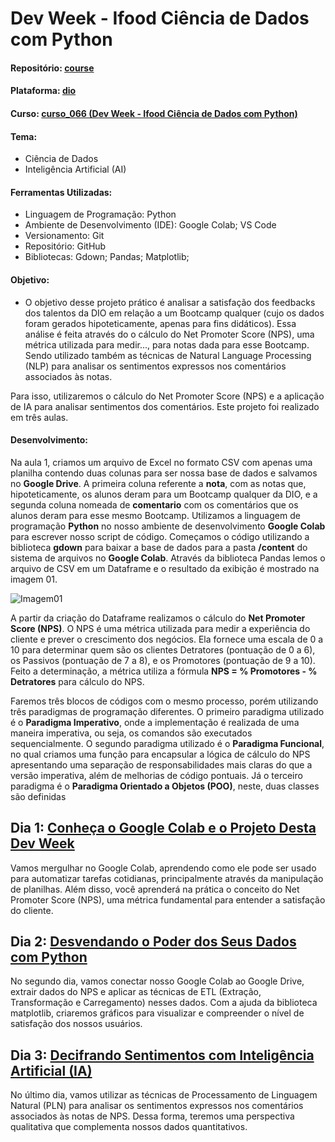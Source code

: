 # Dev Week - Ifood Ciência de Dados com Python


#### Repositório: [course](https://github.com/PedroHeeger/course/blob/main/)   
#### Plataforma: [dio](https://github.com/PedroHeeger/course/blob/main/dio)   
#### Curso: [curso_066 (Dev Week - Ifood Ciência de Dados com Python)](https://github.com/PedroHeeger/course/blob/main/dio/curso_066)


#### Tema:
- Ciência de Dados
- Inteligência Artificial (AI)

#### Ferramentas Utilizadas:
- Linguagem de Programação: Python
- Ambiente de Desenvolvimento (IDE): Google Colab; VS Code
- Versionamento: Git
- Repositório: GitHub
- Bibliotecas: Gdown; Pandas; Matplotlib;

#### Objetivo:
- O objetivo desse projeto prático é analisar a satisfação dos feedbacks dos talentos da DIO em relação a um Bootcamp qualquer (cujo os dados foram gerados hipoteticamente, apenas para fins didáticos). Essa análise é feita através do o cálculo do Net Promoter Score (NPS), uma métrica utilizada para medir..., para notas dada para esse Bootcamp. Sendo utilizado também as técnicas de Natural Language Processing (NLP) para analisar os sentimentos expressos nos comentários associados às notas.

Para isso, utilizaremos o cálculo do Net Promoter Score (NPS) e a aplicação de IA para analisar sentimentos dos comentários. Este projeto foi realizado em três aulas.

#### Desenvolvimento:

Na aula 1, criamos um arquivo de Excel no formato CSV com apenas uma planilha contendo duas colunas para ser nossa base de dados e salvamos no **Google Drive**. A primeira coluna referente a **nota**, com as notas que, hipoteticamente, os alunos deram para um Bootcamp qualquer da DIO, e a segunda coluna nomeada de **comentario** com os comentários que os alunos deram para esse mesmo Bootcamp.
Utilizamos a linguagem de programação **Python** no nosso ambiente de desenvolvimento **Google Colab** para escrever nosso script de código. 
Começamos o código utilizando a biblioteca **gdown** para baixar a base de dados para a pasta **/content** do sistema de arquivos no **Google Colab**.
Através da biblioteca Pandas lemos o arquivo de CSV em um Dataframe e o resultado da exibição é mostrado na imagem 01.

![Imagem01](/img/img01)

A partir da criação do Dataframe realizamos o cálculo do **Net Promoter Score (NPS)**. O NPS é uma métrica utilizada para medir a experiência do cliente e prever o crescimento dos negócios. Ela fornece uma escala de 0 a 10 para determinar quem são os clientes Detratores (pontuação de 0 a 6), os Passivos (pontuação de 7 a 8), e os Promotores (pontuação de 9 a 10). Feito a determinação, a métrica utiliza a fórmula **NPS = % Promotores - % Detratores** para cálculo do NPS.

Faremos três blocos de códigos com o mesmo processo, porém utilizando três paradigmas de programação diferentes. O primeiro paradigma utilizado é o **Paradigma Imperativo**, onde a implementação é realizada de uma maneira imperativa, ou seja, os comandos são executados sequencialmente. O segundo paradigma utilizado é o **Paradigma Funcional**, no qual criamos uma função para encapsular a lógica de cálculo do NPS apresentando uma separação de responsabilidades mais claras do que a versão imperativa, além de melhorias de código pontuais. Já o terceiro paradigma é o **Paradigma Orientado a Objetos (POO)**, neste, duas classes são definidas 


## Dia 1: [Conheça o Google Colab e o Projeto Desta Dev Week](https://www.youtube.com/live/59XwC5e8U1k?feature=share)

Vamos mergulhar no Google Colab, aprendendo como ele pode ser usado para automatizar tarefas cotidianas, principalmente através da manipulação de planilhas. Além disso, você aprenderá na prática o conceito do Net Promoter Score (NPS), uma métrica fundamental para entender a satisfação do cliente.

## Dia 2: [Desvendando o Poder dos Seus Dados com Python](https://www.youtube.com/live/2Y59NEO9KU4?feature=share)

No segundo dia, vamos conectar nosso Google Colab ao Google Drive, extrair dados do NPS e aplicar as técnicas de ETL (Extração, Transformação e Carregamento) nesses dados. Com a ajuda da biblioteca matplotlib, criaremos gráficos para visualizar e compreender o nível de satisfação dos nossos usuários.

## Dia 3: [Decifrando Sentimentos com Inteligência Artificial (IA)](https://www.youtube.com/live/wj9tVSWVzOM?feature=share)

No último dia, vamos utilizar as técnicas de Processamento de Linguagem Natural (PLN) para analisar os sentimentos expressos nos comentários associados às notas de NPS. Dessa forma, teremos uma perspectiva qualitativa que complementa nossos dados quantitativos.
